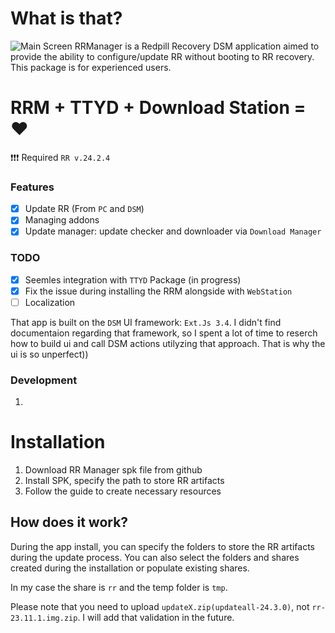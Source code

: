 # What is that?
![Main Screen](img/rrm2x.png)
RRManager is a Redpill Recovery DSM application aimed to provide the ability to configure/update RR without booting to RR recovery. This package is for experienced users.

# RRM + TTYD + Download Station = ❤️

❗❗❗ Required `RR v.24.2.4`

### Features
 - [x] Update RR (From `PC` and `DSM`)
 - [x] Managing addons
 - [x] Update manager: update checker and downloader via `Download Manager` 

### TODO
 - [x] Seemles integration with `TTYD` Package (in progress)
 - [x] Fix the issue during installing the RRM alongside with `WebStation`
 - [ ] Localization 

That app is built on the `DSM` UI framework: `Ext.Js 3.4`.
I didn't find documentaion regarding that framework, so I spent a lot of time to reserch how to build ui and call DSM actions utilyzing that approach. That is why the ui is so unperfect))

### Development
1. 

# Installation
1. Download RR Manager spk file from github
2. Install SPK, specify the path to store RR artifacts
3. Follow the guide to create necessary resources

## How does it work?
During the app install, you can specify the folders to store the RR artifacts during the update process. You can also select the folders and shares created during the installation or populate existing shares.

In my case the share is `rr` and the temp folder is `tmp`.

Please note that you need to upload `updateX.zip(updateall-24.3.0)`, not `rr-23.11.1.img.zip`.
I will add that validation in the future.
